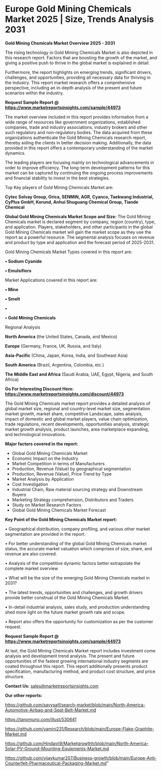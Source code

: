 # Europe Gold Mining Chemicals Market 2025 | Size, Trends Analysis 2031

<Strong> Gold Mining Chemicals Market Overview 2025 - 2031</strong>

The rising technology in Gold Mining Chemicals Market is also depicted in this research report. Factors that are boosting the growth of the market, and giving a positive push to thrive in the global market is explained in detail.

Furthermore, the report highlights on emerging trends, significant drivers, challenges, and opportunities, providing all necessary data for thriving in the industry. This report market research offers a comprehensive perspective, including an in-depth analysis of the present and future scenarios within the industry.

<strong>Request Sample Report @ <a href=https://www.marketreportsinsights.com/sample/44973>https://www.marketreportsinsights.com/sample/44973</a></strong>

The market overview included in this report provides information from a wide range of resources like government organizations, established companies, trade and industry associations, industry brokers and other such regulatory and non-regulatory bodies. The data acquired from these organizations authenticate the Gold Mining Chemicals research report, thereby aiding the clients in better decision making. Additionally, the data provided in this report offers a contemporary understanding of the market dynamics.

The leading players are focusing mainly on technological advancements in order to improve efficiency. The long-term development patterns for this market can be captured by continuing the ongoing process improvements and financial stability to invest in the best strategies.

Top Key players of Gold Mining Chemicals Market are:

<strong>Cytec Solvay Group, Orica, SENMIN, AGR, Cyanco, Taekwang Industrial, CyPlus GmbH, Korund, Anhui Shuguang Chemical Group, Tiande Chemical</strong>

<strong><b>Global Gold Mining Chemicals Market Scope and Size:</b></strong>
The Gold Mining Chemicals market is declared segment by company, region (country), type, and application. Players, stakeholders, and other participants in the global Gold Mining Chemicals market will gain the market scope as they use the report as a powerful resource. The segmental analysis focuses on revenue and product by type and application and the forecast period of 2025-2031.

Gold Mining Chemicals Market Types covered in this report are:

<strong>•  Sodium Cyanide

•  Emulsifiers</strong>

Market Applications covered in this report are:

<strong>•  Mine

•  Smelt

•  

•  Gold Mining Chemicals</strong> 

Regional Analysis

<strong>North America</strong> (the United States, Canada, and Mexico)

<strong>Europe</strong> (Germany, France, UK, Russia, and Italy)

<strong>Asia-Pacific</strong> (China, Japan, Korea, India, and Southeast Asia)

<strong>South America</strong> (Brazil, Argentina, Colombia, etc.)

<strong>The Middle East and Africa</strong> (Saudi Arabia, UAE, Egypt, Nigeria, and South Africa)

<strong>Go For Interesting Discount Here: <a href=https://www.marketreportsinsights.com/discount/44973>https://www.marketreportsinsights.com/discount/44973</a></strong>

The Gold Mining Chemicals market report provides a detailed analysis of global market size, regional and country-level market size, segmentation market growth, market share, competitive Landscape, sales analysis, impact of domestic and global market players, value chain optimization, trade regulations, recent developments, opportunities analysis, strategic market growth analysis, product launches, area marketplace expanding, and technological innovations.

<strong><b>Major factors covered in the report:</b></strong>
<ul>
  <li>Global Gold Mining Chemicals Market </li>
  <li>Economic Impact on the Industry</li>
  <li>Market Competition in terms of Manufacturers</li>
  <li>Production, Revenue (Value) by geographical segmentation</li>
  <li>Production, Revenue (Value), Price Trend by Type</li>
  <li>Market Analysis by Application</li>
  <li>Cost Investigation</li>
  <li>Industrial Chain, Raw material sourcing strategy and Downstream Buyers</li>
  <li>Marketing Strategy comprehension, Distributors and Traders</li>
  <li>Study on Market Research Factors</li>
  <li>Global Gold Mining Chemicals Market Forecast</li>
</ul>

<strong><b>Key Point of the Gold Mining Chemicals Market report:</b></strong>

• Geographical distribution, company profiling, and various other market segmentation are provided in the report.

• For better understanding of the global Gold Mining Chemicals market status, the accurate market valuation which comprises of size, share, and revenue are also covered.

• Analysis of the competitive dynamic factors better extrapolate the complete market overview

• What will be the size of the emerging Gold Mining Chemicals market in 2031?

• The latest trends, opportunities and challenges, and growth drivers provide better construal of the Gold Mining Chemicals Market.

• In-detail industrial analysis, sales study, and production understanding shed more light on the future market growth rate and scope.

• Report also offers the opportunity for customization as per the customer request.

<strong>Request Sample Report @ <a href=https://www.marketreportsinsights.com/sample/44973>https://www.marketreportsinsights.com/sample/44973</a></strong>

At last, the Gold Mining Chemicals Market report includes investment come analysis and development trend analysis. The present and future opportunities of the fastest growing international industry segments are coated throughout this report. This report additionally presents product specification, manufacturing method, and product cost structure, and price structure.

<strong>Contact Us:</strong>
sales@marketreportsinsights.com

<strong>Our other reports:</strong>

<a href=https://github.com/sayysaif/search-market/blob/main/North-America-Automotive-Airbag-and-Seat-Belt-Market.md>https://github.com/sayysaif/search-market/blob/main/North-America-Automotive-Airbag-and-Seat-Belt-Market.md</a>

<a href=https://tanomuno.com/illust/530641>https://tanomuno.com/illust/530641</a>

<a href=https://github.com/yamini231/Research/blob/main/Europe-Flake-Graphite-Market.md>https://github.com/yamini231/Research/blob/main/Europe-Flake-Graphite-Market.md</a>

<a href=https://github.com/Hindavii9/Marketgrowthh/blob/main/North-America-Solar-PV-Ground-Mounting-Equipments-Market.md>https://github.com/Hindavii9/Marketgrowthh/blob/main/North-America-Solar-PV-Ground-Mounting-Equipments-Market.md</a>

<a href=https://github.com/vijaykumar207/Business-growth/blob/main/Europe-Anti-Counterfeit-Pharmaceutical-Packaging-Market.md>https://github.com/vijaykumar207/Business-growth/blob/main/Europe-Anti-Counterfeit-Pharmaceutical-Packaging-Market.md</a>"
